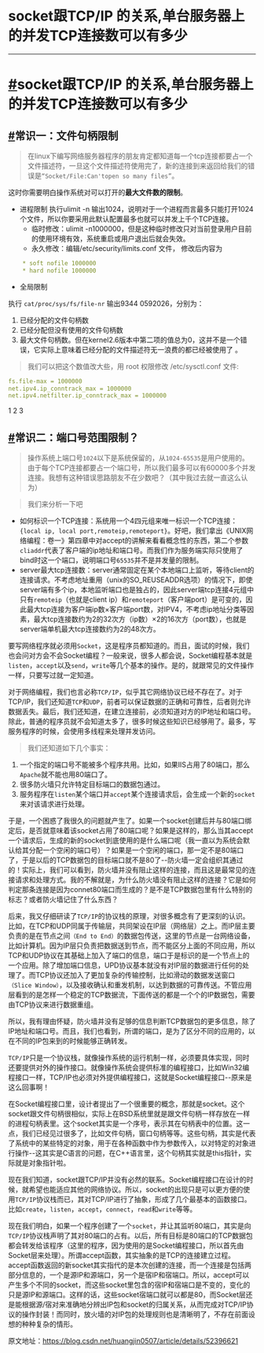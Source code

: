 # socket跟TCP/IP 的关系,单台服务器上的并发TCP连接数可以有多少

------

# [#](http://www.liuwq.com/views/linux基础/socket与TCP-IP关系.html#socket跟tcp-ip-的关系-单台服务器上的并发tcp连接数可以有多少)socket跟TCP/IP 的关系,单台服务器上的并发TCP连接数可以有多少

## [#](http://www.liuwq.com/views/linux基础/socket与TCP-IP关系.html#常识一：文件句柄限制)常识一：文件句柄限制

> 在linux下编写网络服务器程序的朋友肯定都知道每一个tcp连接都要占一个文件描述符，一旦这个文件描述符使用完了，新的连接到来返回给我们的错误是`“Socket/File:Can'topen so many files”`。

这时你需要明白操作系统对可以打开的**最大文件数的限制**。

- 进程限制 执行ulimit -n 输出1024，说明对于一个进程而言最多只能打开1024个文件，所以你要采用此默认配置最多也就可以并发上千个TCP连接。
    - 临时修改：ulimit -n1000000，但是这种临时修改只对当前登录用户目前的使用环境有效，系统重启或用户退出后就会失效。
    - 永久修改：编辑/etc/security/limits.conf 文件， 修改后内容为

```yml
    * soft nofile 1000000
    * hard nofile 1000000
```

- 全局限制

执行 `cat/proc/sys/fs/file-nr` 输出9344 0592026，分别为：

1. 已经分配的文件句柄数
2. 已经分配但没有使用的文件句柄数
3. 最大文件句柄数。但在kernel2.6版本中第二项的值总为0，这并不是一个错误，它实际上意味着已经分配的文件描述符无一浪费的都已经被使用了 。

> 我们可以把这个数值改大些，用 root 权限修改 /etc/sysctl.conf 文件:

```yml
fs.file-max = 1000000
net.ipv4.ip_conntrack_max = 1000000
net.ipv4.netfilter.ip_conntrack_max = 1000000
```

1
2
3

## [#](http://www.liuwq.com/views/linux基础/socket与TCP-IP关系.html#常识二：端口号范围限制？)常识二：端口号范围限制？

> 操作系统上端口号`1024`以下是系统保留的，从`1024-65535`是用户使用的。由于每个TCP连接都要占一个端口号，所以我们最多可以有60000多个并发连接。我想有这种错误思路朋友不在少数吧？（其中我过去就一直这么认为）

> 我们来分析一下吧

- 如何标识一个TCP连接：系统用一个4四元组来唯一标识一个TCP连接：`{local ip, local port,remoteip,remoteport}`。好吧，我们拿出《UNIX网络编程：卷一》第四章中对accept的讲解来看看概念性的东西，第二个参数`cliaddr`代表了客户端的ip地址和端口号。而我们作为服务端实际只使用了bind时这一个端口，说明端口号`65535`并不是并发量的限制。
- server最大tcp连接数：server通常固定在某个本地端口上监听，等待client的连接请求。不考虑地址重用（unix的SO_REUSEADDR选项）的情况下，即使server端有多个ip，本地监听端口也是独占的，因此server端tcp连接4元组中只有`remoteip`（也就是client ip）和`remoteport`（客户端port）是可变的，因此最大tcp连接为客户端ip数×客户端port数，对IPV4，不考虑ip地址分类等因素，最大tcp连接数约为2的32次方（ip数）×2的16次方（port数），也就是server端单机最大tcp连接数约为2的48次方。

要写网络程序就必须用`Socket`，这是程序员都知道的。而且，面试的时候，我们也会问对方会不会Socket编程？一般来说，很多人都会说，Socket编程基本就是`listen`，`accept`以及`send`，`write`等几个基本的操作。是的，就跟常见的文件操作一样，只要写过就一定知道。

对于网络编程，我们也言必称`TCP/IP`，似乎其它网络协议已经不存在了。对于TCP/IP，我们还知道`TCP`和`UDP`，前者可以保证数据的正确和可靠性，后者则允许数据丢失。最后，我们还知道，在建立连接前，必须知道对方的IP地址和端口号。除此，普通的程序员就不会知道太多了，很多时候这些知识已经够用了。最多，写服务程序的时候，会使用多线程来处理并发访问。

> 我们还知道如下几个事实：

1. 一个指定的端口号不能被多个程序共用。比如，如果IIS占用了80端口，那么`Apache`就不能也用80端口了。
2. 很多防火墙只允许特定目标端口的数据包通过。
3. 服务程序在`listen`某个端口并`accept`某个连接请求后，会生成一个新的`socket`来对该请求进行处理。

于是，一个困惑了我很久的问题就产生了。如果一个socket创建后并与80端口绑定后，是否就意味着该socket占用了80端口呢？如果是这样的，那么当其accept一个请求后，生成的新的socket到底使用的是什么端口呢（我一直以为系统会默认给其分配一个空闲的端口号）？如果是一个空闲的端口，那一定不是80端口了，于是以后的TCP数据包的目标端口就不是80了--防火墙一定会组织其通过的！实际上，我们可以看到，防火墙并没有阻止这样的连接，而且这是最常见的连接请求和处理方式。我的不解就是，为什么防火墙没有阻止这样的连接？它是如何判定那条连接是因为connet80端口而生成的？是不是TCP数据包里有什么特别的标志？或者防火墙记住了什么东西？

后来，我又仔细研读了`TCP/IP`的协议栈的原理，对很多概念有了更深刻的认识。比如，在TCP和UDP同属于传输层，共同架设在IP层（网络层）之上。而IP层主要负责的是在节点之间`（End to End）`的数据包传送，这里的节点是一台网络设备，比如计算机。因为IP层只负责把数据送到节点，而不能区分上面的不同应用，所以TCP和UDP协议在其基础上加入了端口的信息，端口于是标识的是一个节点上的一个应用。除了增加端口信息，UPD协议基本就没有对IP层的数据进行任何的处理了。而TCP协议还加入了更加复杂的传输控制，比如滑动的数据发送窗口`（Slice Window）`，以及接收确认和重发机制，以达到数据的可靠传送。不管应用层看到的是怎样一个稳定的TCP数据流，下面传送的都是一个个的IP数据包，需要由TCP协议来进行数据重组。

所以，我有理由怀疑，防火墙并没有足够的信息判断TCP数据包的更多信息，除了IP地址和端口号。而且，我们也看到，所谓的端口，是为了区分不同的应用的，以在不同的IP包来到的时候能够正确转发。

`TCP/IP`只是一个协议栈，就像操作系统的运行机制一样，必须要具体实现，同时还要提供对外的操作接口。就像操作系统会提供标准的编程接口，比如Win32编程接口一样，TCP/IP也必须对外提供编程接口，这就是Socket编程接口--原来是这么回事啊！

在Socket编程接口里，设计者提出了一个很重要的概念，那就是socket。这个socket跟文件句柄很相似，实际上在BSD系统里就是跟文件句柄一样存放在一样的进程句柄表里。这个socket其实是一个序号，表示其在句柄表中的位置。这一点，我们已经见过很多了，比如文件句柄，窗口句柄等等。这些句柄，其实是代表了系统中的某些特定的对象，用于在各种函数中作为参数传入，以对特定的对象进行操作--这其实是C语言的问题，在C++语言里，这个句柄其实就是this指针，实际就是对象指针啦。

现在我们知道，socket跟TCP/IP并没有必然的联系。Socket编程接口在设计的时候，就希望也能适应其他的网络协议。所以，socket的出现只是可以更方便的使用`TCP/IP`协议栈而已，其对TCP/IP进行了抽象，形成了几个最基本的函数接口。比如`create`，`listen`，`accept`，`connect`，`read`和`write`等等。

现在我们明白，如果一个程序创建了一个`socket`，并让其监听80端口，其实是向`TCP/IP`协议栈声明了其对80端口的占有。以后，所有目标是80端口的TCP数据包都会转发给该程序（这里的程序，因为使用的是Socket编程接口，所以首先由Socket层来处理）。所谓accept函数，其实抽象的是TCP的连接建立过程。accept函数返回的新socket其实指代的是本次创建的连接，而一个连接是包括两部分信息的，一个是源IP和源端口，另一个是宿IP和宿端口。所以，accept可以产生多个不同的socket，而这些socket里包含的宿IP和宿端口是不变的，变化的只是源IP和源端口。这样的话，这些socket宿端口就可以都是80，而Socket层还是能根据源/宿对来准确地分辨出IP包和socket的归属关系，从而完成对TCP/IP协议的操作封装！而同时，放火墙的对IP包的处理规则也是清晰明了，不存在前面设想的种种复杂的情形。

原文地址：https://blog.csdn.net/huangjin0507/article/details/52396621